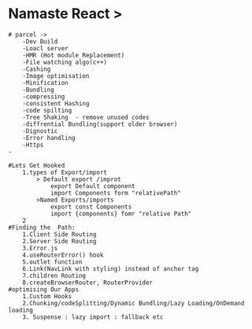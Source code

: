 # Namaste React >

    # parcel -> 
        -Dev Build 
        -Loacl server 
        -HMR (Hot module Replacement)
        -File watching algo(c++)
        -Cashing
        -Image optimisation 
        -Minification
        -Bundling
        -compressing
        -consistent Hashing
        -code spilting
        -Tree Shaking  - remove unused codes
        -diffrential Bundling(support older browser)
        -Dignostic 
        -Error handling
        -Https
    -

    #Lets Get Hooked
        1.types of Export/import
            > Default export /improt
                export Default component
                import Components form "relativePath"
            >Named Exports/imports
                export const Components
                import {components} fomr "relative Path"
        2
    #Finding the  Path:
        1.Client Side Routing
        2.Server Side Routing
        3.Error.js 
        4.useRouterError() hook
        5.outlet function 
        6.Link(NavLink with styling) instead of anchor tag
        7.children Routing
        8.createBrowserRouter, RouterProvider
    #optimising Our Apps
        1.Custom Hooks 
        2.Chunking/codeSplitting/Dynamic Bundling/Lazy Loading/OnDemand loading   
        3. Suspense : lazy import : fallback etc 
    
